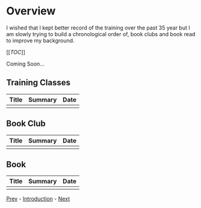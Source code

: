 # Overview

I wished that I kept better record of the training over the past 35 year
but I am slowly trying to build a chronological order of, book clubs and
book read to improve my background.

[[_TOC_]]

Coming Soon...

## Training Classes

| Title | Summary | Date |
|-------|---------|------|
|       |         |      |

## Book Club

| Title | Summary | Date |
|-------|---------|------|
|       |         |      |

## Book

| Title | Summary | Date |
|-------|---------|------|
|       |         |      |

<!-- markdownlint-disable -->
[Prev](technical-skills.md) - [Introduction](introduction.md) - [Next]()
